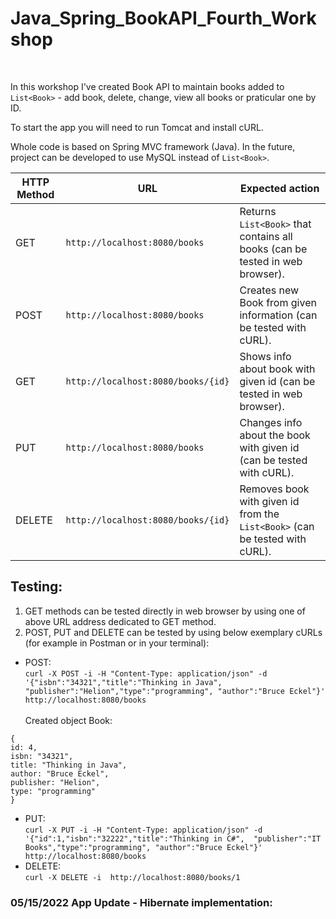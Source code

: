 # Java_Spring_BookAPI_Fourth_Workshop
<br>

In this workshop I've created Book API to maintain books added to ```List<Book>``` - add book, delete, change, view all books or praticular one by ID.<br> 

To start the app you will need to run Tomcat and install cURL.<br>

Whole code is based on Spring MVC framework (Java). In the future, project can be developed to use MySQL instead of ```List<Book>```.


|HTTP Method	  |URL	                               |Expected action|
|---------------|------------------------------------|----------------|
|GET	          |```http://localhost:8080/books```	       |Returns ```List<Book>``` that contains all books (can be tested in web browser).|
|POST	          |```http://localhost:8080/books```	       |Creates new Book from given information (can be tested with cURL).|
|GET	          |```http://localhost:8080/books/{id}```	   |Shows info about book with given id (can be tested in web browser).|
|PUT	          |```http://localhost:8080/books```	       |Changes info about the book with given id (can be tested with cURL).|
|DELETE	        |```http://localhost:8080/books/{id}```	   |Removes book with given id from the ```List<Book>``` (can be tested with cURL).|

## Testing:
1. GET methods can be tested directly in web browser by using one of above URL address dedicated to GET method.
2. POST, PUT and DELETE can be tested by using below exemplary cURLs (for example in Postman or in your terminal):
- POST:<br>
```curl -X POST -i -H "Content-Type: application/json" -d '{"isbn":"34321","title":"Thinking in Java", "publisher":"Helion","type":"programming", "author":"Bruce Eckel"}' http://localhost:8080/books```<br><br>
Created object Book:<br>
```
{
id: 4,
isbn: "34321",
title: "Thinking in Java",
author: "Bruce Eckel",
publisher: "Helion",
type: "programming"
}
```
- PUT:<br>
```curl -X PUT -i -H "Content-Type: application/json" -d   '{"id":1,"isbn":"32222","title":"Thinking in C#",  "publisher":"IT Books","type":"programming", "author":"Bruce Eckel"}' http://localhost:8080/books```
- DELETE:<br>
```curl -X DELETE -i  http://localhost:8080/books/1```

### 05/15/2022 App Update - Hibernate implementation:
